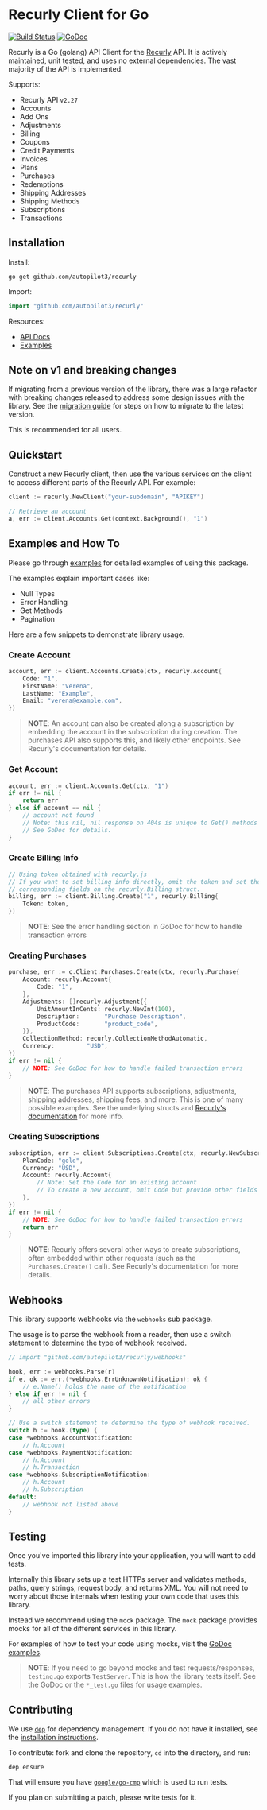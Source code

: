 # Recurly Client for Go

 [![Build Status](https://travis-ci.org/blacklightcms/recurly.svg?branch=master)](https://travis-ci.org/blacklightcms/recurly)  [![GoDoc](https://godoc.org/github.com/autopilot3/recurly?status.svg)](https://godoc.org/github.com/autopilot3/recurly/)

 Recurly is a Go (golang) API Client for the [Recurly](https://recurly.com/) API. It is actively maintained, unit tested, and uses no external dependencies. The vast majority of the API is implemented.

 Supports:
  - Recurly API `v2.27`
  - Accounts
  - Add Ons
  - Adjustments
  - Billing
  - Coupons
  - Credit Payments
  - Invoices
  - Plans
  - Purchases
  - Redemptions
  - Shipping Addresses
  - Shipping Methods
  - Subscriptions
  - Transactions

## Installation
Install:

```shell
go get github.com/autopilot3/recurly
```

Import:
```go
import "github.com/autopilot3/recurly"
```

Resources:
 - [API Docs](https://godoc.org/github.com/autopilot3/recurly/)
 - [Examples](https://godoc.org/github.com/autopilot3/recurly/#pkg-examples)

## Note on v1 and breaking changes
If migrating from a previous version of the library, there was a large refactor with breaking changes released to address some design issues with the library. See the [migration guide](https://github.com/autopilot3/recurly/wiki/v1-Migration-Guide) for steps on how to migrate to the latest version.

This is recommended for all users.

## Quickstart

Construct a new Recurly client, then use the various services on the client to access different parts of the Recurly API. For example:

```go
client := recurly.NewClient("your-subdomain", "APIKEY")

// Retrieve an account
a, err := client.Accounts.Get(context.Background(), "1")
```

## Examples and How To
Please go through [examples](https://godoc.org/github.com/autopilot3/recurly/#pkg-examples) for detailed examples of using this package.

The examples explain important cases like:

- Null Types
- Error Handling
- Get Methods
- Pagination

Here are a few snippets to demonstrate library usage.

### Create Account
```go
account, err := client.Accounts.Create(ctx, recurly.Account{
    Code: "1",
    FirstName: "Verena",
    LastName: "Example",
    Email: "verena@example.com",
})
```

> **NOTE**: An account can also be created along a subscription by embedding the 
> account in the subscription during creation. The purchases API also supports 
> this, and likely other endpoints. See Recurly's documentation for details.

### Get Account
```go
account, err := client.Accounts.Get(ctx, "1")
if err != nil {
    return err
} else if account == nil {
    // account not found
    // Note: this nil, nil response on 404s is unique to Get() methods
    // See GoDoc for details.
}
```

### Create Billing Info
```go
// Using token obtained with recurly.js
// If you want to set billing info directly, omit the token and set the
// corresponding fields on the recurly.Billing struct.
billing, err := client.Billing.Create("1", recurly.Billing{
    Token: token,
})
```
> **NOTE**: See the error handling section in GoDoc for how to handle transaction errors

### Creating Purchases

```go
purchase, err := c.Client.Purchases.Create(ctx, recurly.Purchase{
    Account: recurly.Account{
	    Code: "1",
    },
    Adjustments: []recurly.Adjustment{{
	    UnitAmountInCents: recurly.NewInt(100),
	    Description:       "Purchase Description",
	    ProductCode:       "product_code",
    }},
    CollectionMethod: recurly.CollectionMethodAutomatic,
    Currency:         "USD",
})
if err != nil {
    // NOTE: See GoDoc for how to handle failed transaction errors
}
```

> **NOTE**: The purchases API supports subscriptions, adjustments, shipping addresses,
> shipping fees, and more. This is one of many possible examples. See the underlying
> structs and [Recurly's documentation](https://dev.recurly.com/docs/create-purchase) for more info.

### Creating Subscriptions
```go
subscription, err := client.Subscriptions.Create(ctx, recurly.NewSubscription{
    PlanCode: "gold",
    Currency: "USD",
    Account: recurly.Account{
        // Note: Set the Code for an existing account
        // To create a new account, omit Code but provide other fields
    },
})
if err != nil {
    // NOTE: See GoDoc for how to handle failed transaction errors
    return err
}
```
> **NOTE**: Recurly offers several other ways to create subscriptions, often embedded 
> within other requests (such as the `Purchases.Create()` call). See Recurly's 
> documentation for more details.

## Webhooks
This library supports webhooks via the `webhooks` sub package. 

The usage is to parse the webhook from a reader, then use a switch statement 
to determine the type of webhook received.

```go
// import "github.com/autopilot3/recurly/webhooks"

hook, err := webhooks.Parse(r)
if e, ok := err.(*webhooks.ErrUnknownNotification); ok {
    // e.Name() holds the name of the notification
} else if err != nil {
    // all other errors
}

// Use a switch statement to determine the type of webhook received.
switch h := hook.(type) {
case *webhooks.AccountNotification:
    // h.Account
case *webhooks.PaymentNotification:
    // h.Account
    // h.Transaction
case *webhooks.SubscriptionNotification:
    // h.Account
    // h.Subscription
default:
    // webhook not listed above
}
```

## Testing
Once you've imported this library into your application, you will want to add tests.

Internally this library sets up a test HTTPs server and validates methods, paths, 
query strings, request body, and returns XML. You will not need to worry about those internals
when testing your own code that uses this library.

Instead we recommend using the `mock` package. The `mock` package provides mocks 
for all of the different services in this library.

For examples of how to test your code using mocks, visit the [GoDoc examples](https://godoc.org/github.com/autopilot3/recurly/mock/).

> **NOTE**: If you need to go beyond mocks and test requests/responses, `testing.go` exports `TestServer`. This is how the library tests itself. See the GoDoc or the `*_test.go` files for usage examples.

## Contributing

We use [`dep`](https://github.com/golang/dep) for dependency management. If you 
do not have it installed, see the [installation instructions](https://github.com/golang/dep#installation).

To contribute: fork and clone the repository, `cd` into the directory, and run:

```shell
dep ensure
```

That will ensure you have [`google/go-cmp`](https://github.com/google/go-cmp) which is used to run tests.

If you plan on submitting a patch, please write tests for it.